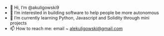 - 👋 Hi, I’m @akuligowski9
- 👀 I’m interested in building software to help people be more autonomous
- 🌱 I’m currently learning Python, Javascript and Solidity through mini projects
- 📫 How to reach me: email ~ alekuligowski@gmail.com

<!---
akuligowski9/akuligowski9 is a ✨ special ✨ repository because its `README.md` (this file) appears on your GitHub profile.
You can click the Preview link to take a look at your changes.
--->
